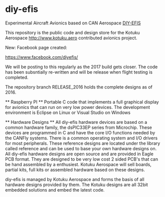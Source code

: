 # diy-efis
Experimental Aircraft Avionics based on CAN Aerospace
[DIY-EFIS](/resources/logosq.png)

This repository is the public code and design store for the Kotuku Aerospace http://www.kotuku.aero contributed avionics project.

New: Facebook page created:

https://www.facebook.com/diyefis/

We will be posting to this regularly as the 2017 build gets closer.  The code has been subsntially re-written and will be release when flight testing is completed.

The repository branch RELEASE_2016 holds the complete designs as of 2016.

** Raspberry PI **
Portable C code that implements a full graphical display for avionics that can run on very low power devices.  The development environment is Eclipse on Linux or Visual Studio on Windows

** Hardware Designs **
All diy-efis hardware devices are based on a common hardware family, the dsPIC33EP series from Microchip.  These devices are programmed in C and have the core I/O functions needed by the CANFly systems.  There is a common operating system and I/O drivers for most peripherals.  These reference designs are located under the library called reference and can be used to base your own hardware designs on.
All diy-efis hardware designs are open source and are provided in Eagle PCB format.  They are designed to be very low cost 2 sided PCB's that can be hand assembled by a enthusiest.  Kotuku Aerospace will sell boards, partial kits, full kits or assembled hardware based on these designs.

diy-efis is managed by Kotuku Aerospace and forms the basis of all hardware designs provided by them.  The Kotuku designs are all 32bit embedded solutions and embed the latest code.


